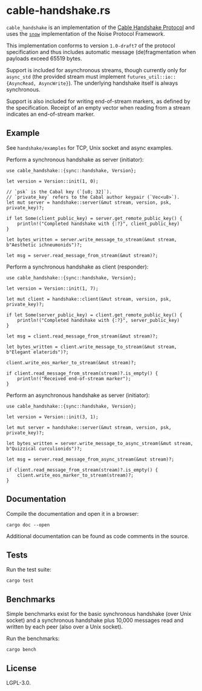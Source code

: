 <!--
SPDX-FileCopyrightText: 2024 the cabal-club authors

SPDX-License-Identifier: CC0-1.0
-->

# cable-handshake.rs

`cable_handshake` is an implementation of the [Cable Handshake Protocol](https://github.com/cabal-club/cable/blob/main/handshake.md) and uses the [`snow`](https://crates.io/crates/snow) implementation of the Noise Protocol Framework.

This implementation conforms to version `1.0-draft7` of the protocol specification and thus includes automatic message (de)fragmentation when payloads exceed 65519 bytes.

Support is included for asynchronous streams, though currently only for `async_std` (the provided stream must implement `futures_util::io::{AsyncRead, AsyncWrite}`). The underlying handshake itself is always synchronous.

Support is also included for writing end-of-stream markers, as defined by the specification. Receipt of an empty vector when reading from a stream indicates an end-of-stream marker.

## Example

See `handshake/examples` for TCP, Unix socket and async examples.

Perform a synchronous handshake as server (initiator):

```rust,ignore
use cable_handshake::{sync::handshake, Version};

let version = Version::init(1, 0);

// `psk` is the Cabal key (`[u8; 32]`).
// `private_key` refers to the Cabal author keypair (`Vec<u8>`).
let mut server = handshake::server(&mut stream, version, psk, private_key)?;

if let Some(client_public_key) = server.get_remote_public_key() {
    println!("Completed handshake with {:?}", client_public_key)
}

let bytes_written = server.write_message_to_stream(&mut stream, b"Aesthetic ichneumonids")?;

let msg = server.read_message_from_stream(&mut stream)?;
```

Perform a synchronous handshake as client (responder):

```rust,ignore
use cable_handshake::{sync::handshake, Version};

let version = Version::init(1, 7);

let mut client = handshake::client(&mut stream, version, psk, private_key)?;

if let Some(server_public_key) = client.get_remote_public_key() {
    println!("Completed handshake with {:?}", server_public_key)
}

let msg = client.read_message_from_stream(&mut stream)?;

let bytes_written = client.write_message_to_stream(&mut stream, b"Elegant elaterids")?;

client.write_eos_marker_to_stream(&mut stream)?;

if client.read_message_from_stream(stream)?.is_empty() {
    println!("Received end-of-stream marker");
}
```

Perform an asynchronous handshake as server (initiator):

```rust,ignore
use cable_handshake::{sync::handshake, Version};

let version = Version::init(3, 1);

let mut server = handshake::server(&mut stream, version, psk, private_key)?;

let bytes_written = server.write_message_to_async_stream(&mut stream, b"Quizzical curculionids")?;

let msg = server.read_message_from_async_stream(&mut stream)?;

if client.read_message_from_stream(stream)?.is_empty() {
    client.write_eos_marker_to_stream(stream)?;
}
```

## Documentation

Compile the documentation and open it in a browser:

`cargo doc --open`

Additional documentation can be found as code comments in the source.

## Tests

Run the test suite:

`cargo test`

## Benchmarks

Simple benchmarks exist for the basic synchronous handshake (over Unix socket) and a synchronous handshake plus 10,000 messages read and written by each peer (also over a Unix socket).

Run the benchmarks:

`cargo bench`

## License

LGPL-3.0.
